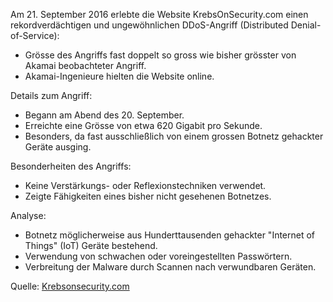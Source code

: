 Am 21. September 2016 erlebte die Website KrebsOnSecurity.com einen rekordverdächtigen und ungewöhnlichen DDoS-Angriff (Distributed Denial-of-Service):
- Grösse des Angriffs fast doppelt so gross wie bisher grösster von Akamai beobachteter Angriff.
- Akamai-Ingenieure hielten die Website online.

Details zum Angriff:
- Begann am Abend des 20. September.
- Erreichte eine Grösse von etwa 620 Gigabit pro Sekunde.
- Besonders, da fast ausschließlich von einem grossen Botnetz gehackter Geräte ausging.

Besonderheiten des Angriffs:
- Keine Verstärkungs- oder Reflexionstechniken verwendet.
- Zeigte Fähigkeiten eines bisher nicht gesehenen Botnetzes.

Analyse:
- Botnetz möglicherweise aus Hunderttausenden gehackter "Internet of Things" (IoT) Geräte bestehend.
- Verwendung von schwachen oder voreingestellten Passwörtern.
- Verbreitung der Malware durch Scannen nach verwundbaren Geräten.

Quelle: [Krebsonsecurity.com](https://krebsonsecurity.com/2016/09/krebsonsecurity-hit-with-record-ddos/)

